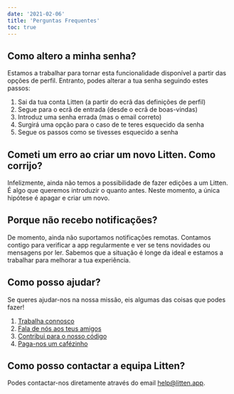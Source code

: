 ```yaml
---
date: '2021-02-06'
title: 'Perguntas Frequentes'
toc: true
---
```


## Como altero a minha senha?

Estamos a trabalhar para tornar esta funcionalidade disponível a partir das
opções de perfil. Entranto, podes alterar a tua senha seguindo estes passos:

1. Sai da tua conta Litten (a partir do ecrã das definições de perfil)
1. Segue para o ecrã de entrada (desde o ecrã de boas-vindas)
1. Introduz uma senha errada (mas o email correto)
1. Surgirá uma opção para o caso de te teres esquecido da senha
1. Segue os passos como se tivesses esquecido a senha

## Cometi um erro ao criar um novo Litten. Como corrijo?

Infelizmente, ainda não temos a possibilidade de fazer edições a um Litten. É
algo que queremos introduzir o quanto antes. Neste momento, a única hipótese é
apagar e criar um novo.

## Porque não recebo notificações?

De momento, ainda não suportamos notificações remotas. Contamos contigo para
verificar a app regularmente e ver se tens novidades ou mensagens por ler.
Sabemos que a situação é longe da ideal e estamos a trabalhar para melhorar a
tua experiência.

## Como posso ajudar?

Se queres ajudar-nos na nossa missão, eis algumas das coisas que podes fazer!

1. [Trabalha connosco][work]
1. [Fala de nós aos teus amigos][share]
1. [Contribui para o nosso código][code]
1. [Paga-nos um cafézinho][coffee]

## Como posso contactar a equipa Litten?

Podes contactar-nos diretamente através do email [help@litten.app][helpmail].

<!-- References -->

[code]: https://github.com/joaocarmo/litten-app
[coffee]: https://www.buymeacoffee.com/litten
[helpmail]: mailto:help@litten.app
[share]: #share
[work]: /join-us
